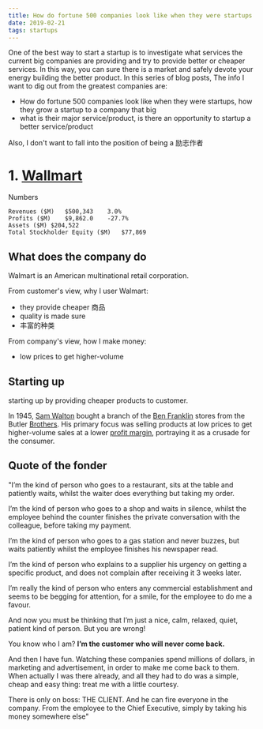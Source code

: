```yaml
---
title: How do fortune 500 companies look like when they were startups
date: 2019-02-21
tags: startups
---
```


One of the best way to start a startup is to investigate what services the current big companies are providing and try to provide better or cheaper services. In this way, you can sure there is a market and safely devote your energy building the better product. In this series of blog posts, The info I want to dig out from the greatest companies are:

- How do fortune 500 companies look like when they were startups, how they grow a startup to a company that big
- what is their major service/product, is there an opportunity to startup a better service/product

Also, I don't want to fall into the position of being a 励志作者

# 1. [Wallmart](http://fortune.com/global500/walmart/)

Numbers
```
Revenues ($M)	$500,343	3.0%
Profits ($M)	$9,862.0	-27.7%
Assets ($M)	$204,522	
Total Stockholder Equity ($M)	$77,869	
```

## What does the company do

Walmart is an American multinational retail corporation.

From customer's view, why I user Walmart:

- they provide cheaper 商品
- quality is made sure
- 丰富的种类

From company's view, how I make money:

- low prices to get higher-volume

## Starting up

starting up by providing cheaper products to customer.

In 1945, [Sam Walton](https://en.wikipedia.org/wiki/Sam_Walton) bought a branch of the [Ben Franklin](https://en.wikipedia.org/wiki/Ben_Franklin_(company)) stores from the Butler [Brothers](https://en.wikipedia.org/wiki/Butler_Brothers). His primary focus was selling products at low prices to get higher-volume sales at a lower [profit margin](https://en.wikipedia.org/wiki/Profit_margin), portraying it as a crusade for the consumer.

## Quote of the fonder

"I’m the kind of person who goes to a restaurant, sits at the table and patiently waits, whilst the waiter does everything but taking my order.

I’m the kind of person who goes to a shop and waits in silence, whilst the employee behind the counter finishes the private conversation with the colleague, before taking my payment.

I’m the kind of person who goes to a gas station and never buzzes, but waits patiently whilst the employee finishes his newspaper read.

I’m the kind of person who explains to a supplier his urgency on getting a specific product, and does not complain after receiving it 3 weeks later.

I’m really the kind of person who enters any commercial establishment and seems to be begging for attention, for a smile, for the employee to do me a favour.

And now you must be thinking that I’m just a nice, calm, relaxed, quiet, patient kind of person. But you are wrong!

You know who I am? **I’m the customer who will never come back.**

And then I have fun. Watching these companies spend millions of dollars, in marketing and advertisement, in order to make me come back to them. When actually I was there already, and all they had to do was a simple, cheap and easy thing: treat me with a little courtesy.

There is only on boss: THE CLIENT. And he can fire everyone in the company. From the employee to the Chief Executive, simply by taking his money somewhere else"